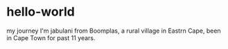 # hello-world
my journey
I'm jabulani from Boomplas, a rural village in Eastrn Cape, been in Cape Town for past 11 years. 
